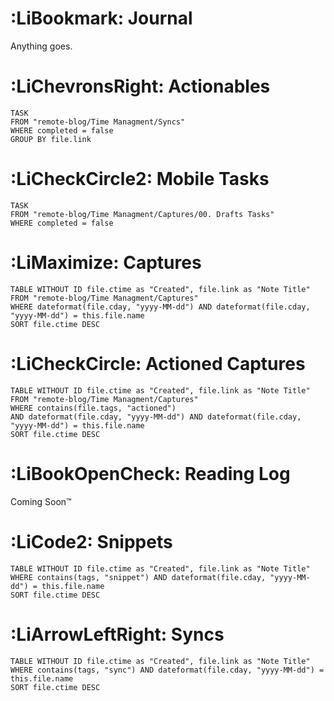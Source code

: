 # :LiBookmark: Journal

Anything goes.

# :LiChevronsRight: Actionables
```dataview
TASK
FROM "remote-blog/Time Managment/Syncs"
WHERE completed = false
GROUP BY file.link
```
# :LiCheckCircle2: Mobile Tasks
```dataview
TASK
FROM "remote-blog/Time Managment/Captures/00. Drafts Tasks"
WHERE completed = false
```
# :LiMaximize: Captures

```dataview
TABLE WITHOUT ID file.ctime as "Created", file.link as "Note Title"
FROM "remote-blog/Time Managment/Captures"
WHERE dateformat(file.cday, "yyyy-MM-dd") AND dateformat(file.cday, "yyyy-MM-dd") = this.file.name
SORT file.ctime DESC
```

# :LiCheckCircle: Actioned Captures

```dataview
TABLE WITHOUT ID file.ctime as "Created", file.link as "Note Title"
FROM "remote-blog/Time Managment/Captures"
WHERE contains(file.tags, "actioned") 
AND dateformat(file.cday, "yyyy-MM-dd") AND dateformat(file.cday, "yyyy-MM-dd") = this.file.name
SORT file.ctime DESC
```

# :LiBookOpenCheck: Reading Log

Coming Soon™

# :LiCode2: Snippets

```dataview
TABLE WITHOUT ID file.ctime as "Created", file.link as "Note Title"
WHERE contains(tags, "snippet") AND dateformat(file.cday, "yyyy-MM-dd") = this.file.name
SORT file.ctime DESC
```

# :LiArrowLeftRight: Syncs

```dataview
TABLE WITHOUT ID file.ctime as "Created", file.link as "Note Title"
WHERE contains(tags, "sync") AND dateformat(file.cday, "yyyy-MM-dd") = this.file.name
SORT file.ctime DESC
```
